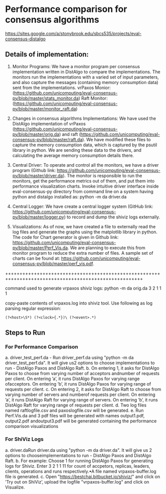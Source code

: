 # Performance comparison for consensus algorithms
<https://sites.google.com/a/stonybrook.edu/sbcs535/projects/eval-consensus-distalgo>

## Details of implementation:
1. Monitor Programs: We have a monitor program per consensus implementation written in DistAlgo to compare the implementations. The monitors run the implementations with a varied set of input parameters, and also capture the messages (containing memory consumption data) sent from the implementations. 
vrPaxos Monior: (https://github.com/unicomputing/eval-consensus-py/blob/master/stats_monitor.da)
Raft Monitor: (https://github.com/unicomputing/eval-consensus-py/blob/master/monitor_raft.da)

2. Changes in consensus algorithms Implementations: We have used the DistAlgo implementation of vrPaxos (https://github.com/unicomputing/eval-consensus-py/blob/master/orig.da) and raft (https://github.com/unicomputing/eval-consensus-py/blob/master/raft.da). We have modified these files to capture the memory consumption data, which is captured by the psutil library in python. We are sending these data to the drivers, and calculating the average memory consumption details there.

3. Central Driver: To operate and control all the monitors, we have a driver program (Github link: https://github.com/unicomputing/eval-consensus-py/blob/master/driver.da). The monitor is responsible to run the monitors, get the performance metrics out of them, and put them into performance visualization charts. Invoke intuitive driver interface inside eval-consensus-py directory from command line on a system having python and distalgo installed as: python -m da driver.da

4. Central Logger: We have create a central logger system (GitHub link: https://github.com/unicomputing/eval-consensus-py/blob/master/logger.py) to record and dump the shiviz logs externally.

5. Visualizations: As of now, we have created a file to externally read the log files and generate the graphs using the matplotlib library in python. The code for Chart generator is given in Github link: https://github.com/unicomputing/eval-consensus-py/blob/master/Perf_Vis.da. We are planning to execute this from monitor program to reduce the extra number of files. A sample set of charts can be found at: https://github.com/unicomputing/eval-consensus-py/blob/master/perf_vis.pdf.

++++++++++++++++++++++++++++++++++++++++++++++++++++++++++++++++++++++++++++++++++++++++++++++++++++++

command used to generate vrpaxos shiviz logs: 
python -m da orig.da 3 2 1 1 1

copy-paste contents of vrpaxos.log into shiviz tool. Use following as log parsing regular expression:
```
(?<host>\S*) (?<clock>{.*})\ (?<event>.*)
```
## Steps to Run
### For Performance Comparison
a. driver_test_perf.da - Run driver_perf.da using "python -m da driver_test_perf.da". It will give us2 options to choose implementations to run - DistAlgo Paxos and DistAlgo Raft.
b. On entering 1,  it asks for DistAlgo Paxos to choose from varying number of acceptors andnumber of requests per client.  On entering ’a’,  it runs DistAlgo Paxos for varying range ofacceptors. On entering ’b’, it runs DistAlgo Paxos for varying range of requests per client.
c. On entering 2, it asks for DistAlgo Raft to choose from varying number of servers and numberof requests per client.  On entering ’a’, it runs DistAlgo Raft for varying range of servers.  On entering ’b’, it runs DistAlgo Raft for varying range of requests per client.
d. Two log files named raftlogfile.csv and paxoslogfile.csv will be generated.
e. Run Perf.Vis.da and 3 pdf files will be generated with names output1.pdf,  output2.pdf andoutput3.pdf will be generated containing the performance comparison visualizations

### For ShiViz Logs
a. driver.daRun driver.da using "python -m da driver.da".  It will give us 2 options to chooseimplementations to run - DistAlgo Paxos and DistAlgo Raft.
b. For example: Choose 1 for running DistAlgo Paxos for generating logs for Shiviz. Enter 3 2 1 1 11 for count of accpetors, replicas, leaders, clients, operations and runs respectively.•A file named vrpaxos-buffer.log file is generated.
c. Open "https://bestchai.bitbucket.io/shiviz/" and click on ’Try out on ShiViz’, upload the logfile "vrpaxos-buffer.log" and click on Visualize.
